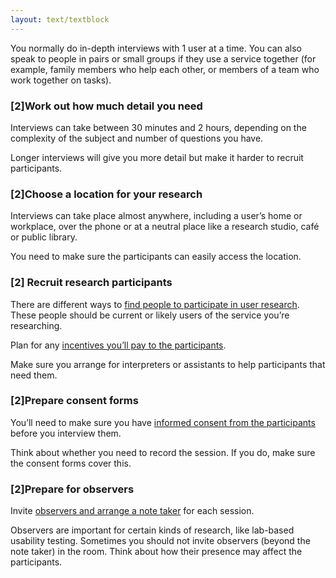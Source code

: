 ```yaml
---
layout: text/textblock
---
```

You normally do in-depth interviews with 1 user at a time. You can also speak to people in pairs or small groups if they use a service together (for example, family members who help each other, or members of a team who work together on tasks).

### [2]Work out how much detail you need
Interviews can take between 30 minutes and 2 hours, depending on the complexity of the subject and number of questions you have.

Longer interviews will give you more detail but make it harder to recruit participants.

### [2]Choose a location for your research

Interviews can take place almost anywhere, including a user’s home or workplace, over the phone or at a neutral place like a research studio, café or public library.

You need to make sure the participants can easily access the location.

### [2] Recruit research participants

There are different ways to [find people to participate in user research](/user-research/find-user-research-participants/). These people should be current or likely users of the service you’re researching.

Plan for any [incentives you’ll pay to the participants](/user-research/paying-incentives/).

Make sure you arrange for interpreters or assistants to help participants that need them.

### [2]Prepare consent forms
You’ll need to make sure you have [informed consent from the participants](/user-research/consent-forms/) before you interview them.

Think about whether you need to record the session. If you do, make sure the consent forms cover this.

### [2]Prepare for observers
Invite [observers and arrange a note taker](/user-research/interviewing-users/#taking-notes-and-observing) for each session.

Observers are important for certain kinds of research, like lab-based usability testing. Sometimes you should not invite observers (beyond the note taker) in the room. Think about how their presence may affect the participants.
